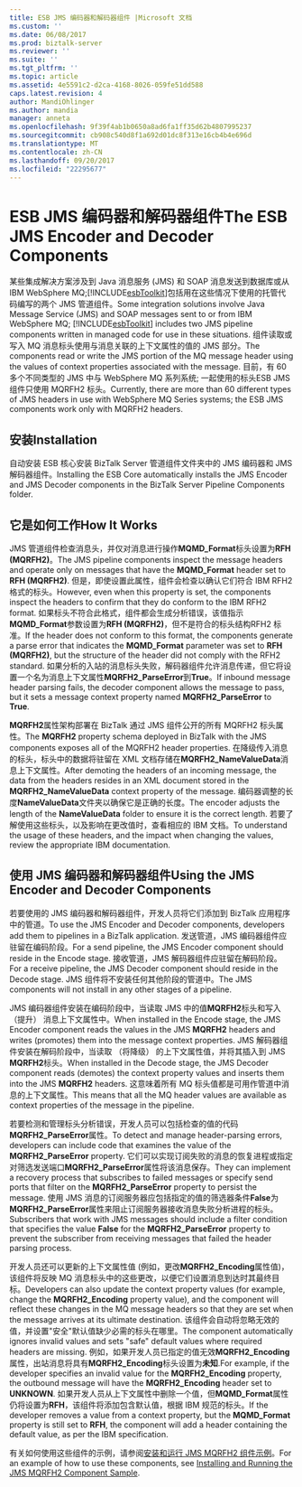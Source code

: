```yaml
---
title: ESB JMS 编码器和解码器组件 |Microsoft 文档
ms.custom: ''
ms.date: 06/08/2017
ms.prod: biztalk-server
ms.reviewer: ''
ms.suite: ''
ms.tgt_pltfrm: ''
ms.topic: article
ms.assetid: 4e5591c2-d2ca-4168-8026-059fe51dd588
caps.latest.revision: 4
author: MandiOhlinger
ms.author: mandia
manager: anneta
ms.openlocfilehash: 9f39f4ab1b0650a8ad6fa1ff35d62b4807995237
ms.sourcegitcommit: cb908c540d8f1a692d01dc8f313e16cb4b4e696d
ms.translationtype: MT
ms.contentlocale: zh-CN
ms.lasthandoff: 09/20/2017
ms.locfileid: "22295677"
---
```

# <a name="the-esb-jms-encoder-and-decoder-components"></a><span data-ttu-id="b9364-102">ESB JMS 编码器和解码器组件</span><span class="sxs-lookup"><span data-stu-id="b9364-102">The ESB JMS Encoder and Decoder Components</span></span>
<span data-ttu-id="b9364-103">某些集成解决方案涉及到 Java 消息服务 (JMS) 和 SOAP 消息发送到数据库或从 IBM WebSphere MQ;[!INCLUDE[esbToolkit](../includes/esbtoolkit-md.md)]包括用在这些情况下使用的托管代码编写的两个 JMS 管道组件。</span><span class="sxs-lookup"><span data-stu-id="b9364-103">Some integration solutions involve Java Message Service (JMS) and SOAP messages sent to or from IBM WebSphere MQ; [!INCLUDE[esbToolkit](../includes/esbtoolkit-md.md)] includes two JMS pipeline components written in managed code for use in these situations.</span></span> <span data-ttu-id="b9364-104">组件读取或写入 MQ 消息标头使用与消息关联的上下文属性的值的 JMS 部分。</span><span class="sxs-lookup"><span data-stu-id="b9364-104">The components read or write the JMS portion of the MQ message header using the values of context properties associated with the message.</span></span> <span data-ttu-id="b9364-105">目前，有 60 多个不同类型的 JMS 中与 WebSphere MQ 系列系统; 一起使用的标头ESB JMS 组件只使用 MQRFH2 标头。</span><span class="sxs-lookup"><span data-stu-id="b9364-105">Currently, there are more than 60 different types of JMS headers in use with WebSphere MQ Series systems; the ESB JMS components work only with MQRFH2 headers.</span></span>  
  
## <a name="installation"></a><span data-ttu-id="b9364-106">安装</span><span class="sxs-lookup"><span data-stu-id="b9364-106">Installation</span></span>  
 <span data-ttu-id="b9364-107">自动安装 ESB 核心安装 BizTalk Server 管道组件文件夹中的 JMS 编码器和 JMS 解码器组件。</span><span class="sxs-lookup"><span data-stu-id="b9364-107">Installing the ESB Core automatically installs the JMS Encoder and JMS Decoder components in the BizTalk Server Pipeline Components folder.</span></span>  
  
## <a name="how-it-works"></a><span data-ttu-id="b9364-108">它是如何工作</span><span class="sxs-lookup"><span data-stu-id="b9364-108">How It Works</span></span>  
 <span data-ttu-id="b9364-109">JMS 管道组件检查消息头，并仅对消息进行操作**MQMD_Format**标头设置为**RFH (MQRFH2)**。</span><span class="sxs-lookup"><span data-stu-id="b9364-109">The JMS pipeline components inspect the message headers and operate only on messages that have the **MQMD_Format** header set to **RFH (MQRFH2)**.</span></span> <span data-ttu-id="b9364-110">但是，即使设置此属性，组件会检查以确认它们符合 IBM RFH2 格式的标头。</span><span class="sxs-lookup"><span data-stu-id="b9364-110">However, even when this property is set, the components inspect the headers to confirm that they do conform to the IBM RFH2 format.</span></span> <span data-ttu-id="b9364-111">如果标头不符合此格式，组件都会生成分析错误，该值指示**MQMD_Format**参数设置为**RFH (MQRFH2)**，但不是符合的标头结构RFH2 标准。</span><span class="sxs-lookup"><span data-stu-id="b9364-111">If the header does not conform to this format, the components generate a parse error that indicates the **MQMD_Format** parameter was set to **RFH (MQRFH2)**, but the structure of the header did not comply with the RFH2 standard.</span></span> <span data-ttu-id="b9364-112">如果分析的入站的消息标头失败，解码器组件允许消息传递，但它将设置一个名为消息上下文属性**MQRFH2_ParseError**到**True**。</span><span class="sxs-lookup"><span data-stu-id="b9364-112">If inbound message header parsing fails, the decoder component allows the message to pass, but it sets a message context property named **MQRFH2_ParseError** to **True**.</span></span>  
  
 <span data-ttu-id="b9364-113">**MQRFH2**属性架构部署在 BizTalk 通过 JMS 组件公开的所有 MQRFH2 标头属性。</span><span class="sxs-lookup"><span data-stu-id="b9364-113">The **MQRFH2** property schema deployed in BizTalk with the JMS components exposes all of the MQRFH2 header properties.</span></span> <span data-ttu-id="b9364-114">在降级传入消息的标头，标头中的数据将驻留在 XML 文档存储在**MQRFH2_NameValueData**消息上下文属性。</span><span class="sxs-lookup"><span data-stu-id="b9364-114">After demoting the headers of an incoming message, the data from the headers resides in an XML document stored in the **MQRFH2_NameValueData** context property of the message.</span></span> <span data-ttu-id="b9364-115">编码器调整的长度**NameValueData**文件夹以确保它是正确的长度。</span><span class="sxs-lookup"><span data-stu-id="b9364-115">The encoder adjusts the length of the **NameValueData** folder to ensure it is the correct length.</span></span> <span data-ttu-id="b9364-116">若要了解使用这些标头，以及影响在更改值时，查看相应的 IBM 文档。</span><span class="sxs-lookup"><span data-stu-id="b9364-116">To understand the usage of these headers, and the impact when changing the values, review the appropriate IBM documentation.</span></span>  
  
## <a name="using-the-jms-encoder-and-decoder-components"></a><span data-ttu-id="b9364-117">使用 JMS 编码器和解码器组件</span><span class="sxs-lookup"><span data-stu-id="b9364-117">Using the JMS Encoder and Decoder Components</span></span>  
 <span data-ttu-id="b9364-118">若要使用的 JMS 编码器和解码器组件，开发人员将它们添加到 BizTalk 应用程序中的管道。</span><span class="sxs-lookup"><span data-stu-id="b9364-118">To use the JMS Encoder and Decoder components, developers add them to pipelines in a BizTalk application.</span></span> <span data-ttu-id="b9364-119">发送管道，JMS 编码器组件应驻留在编码阶段。</span><span class="sxs-lookup"><span data-stu-id="b9364-119">For a send pipeline, the JMS Encoder component should reside in the Encode stage.</span></span> <span data-ttu-id="b9364-120">接收管道，JMS 解码器组件应驻留在解码阶段。</span><span class="sxs-lookup"><span data-stu-id="b9364-120">For a receive pipeline, the JMS Decoder component should reside in the Decode stage.</span></span> <span data-ttu-id="b9364-121">JMS 组件将不安装任何其他阶段的管道中。</span><span class="sxs-lookup"><span data-stu-id="b9364-121">The JMS components will not install in any other stages of a pipeline.</span></span>  
  
 <span data-ttu-id="b9364-122">JMS 编码器组件安装在编码阶段中，当读取 JMS 中的值**MQRFH2**标头和写入 （提升） 消息上下文属性中。</span><span class="sxs-lookup"><span data-stu-id="b9364-122">When installed in the Encode stage, the JMS Encoder component reads the values in the JMS **MQRFH2** headers and writes (promotes) them into the message context properties.</span></span> <span data-ttu-id="b9364-123">JMS 解码器组件安装在解码阶段中，当读取 （将降级） 的上下文属性值，并将其插入到 JMS **MQRFH2**标头。</span><span class="sxs-lookup"><span data-stu-id="b9364-123">When installed in the Decode stage, the JMS Decoder component reads (demotes) the context property values and inserts them into the JMS **MQRFH2** headers.</span></span> <span data-ttu-id="b9364-124">这意味着所有 MQ 标头值都是可用作管道中消息的上下文属性。</span><span class="sxs-lookup"><span data-stu-id="b9364-124">This means that all the MQ header values are available as context properties of the message in the pipeline.</span></span>  
  
 <span data-ttu-id="b9364-125">若要检测和管理标头分析错误，开发人员可以包括检查的值的代码**MQRFH2_ParseError**属性。</span><span class="sxs-lookup"><span data-stu-id="b9364-125">To detect and manage header-parsing errors, developers can include code that examines the value of the **MQRFH2_ParseError** property.</span></span> <span data-ttu-id="b9364-126">它们可以实现订阅失败的消息的恢复进程或指定对筛选发送端口**MQRFH2_ParseError**属性将该消息保存。</span><span class="sxs-lookup"><span data-stu-id="b9364-126">They can implement a recovery process that subscribes to failed messages or specify send ports that filter on the **MQRFH2_ParseError** property to persist the message.</span></span> <span data-ttu-id="b9364-127">使用 JMS 消息的订阅服务器应包括指定的值的筛选器条件**False**为**MQRFH2_ParseError**属性来阻止订阅服务器接收消息失败分析进程的标头。</span><span class="sxs-lookup"><span data-stu-id="b9364-127">Subscribers that work with JMS messages should include a filter condition that specifies the value **False** for the **MQRFH2_ParseError** property to prevent the subscriber from receiving messages that failed the header parsing process.</span></span>  
  
 <span data-ttu-id="b9364-128">开发人员还可以更新的上下文属性值 (例如，更改**MQRFH2_Encoding**属性值)，该组件将反映 MQ 消息标头中的这些更改，以便它们设置消息到达时其最终目标。</span><span class="sxs-lookup"><span data-stu-id="b9364-128">Developers can also update the context property values (for example, change the **MQRFH2_Encoding** property value), and the component will reflect these changes in the MQ message headers so that they are set when the message arrives at its ultimate destination.</span></span> <span data-ttu-id="b9364-129">该组件会自动将忽略无效的值，并设置"安全"默认值缺少必需的标头在哪里。</span><span class="sxs-lookup"><span data-stu-id="b9364-129">The component automatically ignores invalid values and sets "safe" default values where required headers are missing.</span></span> <span data-ttu-id="b9364-130">例如，如果开发人员已指定的值无效**MQRFH2_Encoding**属性，出站消息将具有**MQRFH2_Encoding**标头设置为**未知**.</span><span class="sxs-lookup"><span data-stu-id="b9364-130">For example, if the developer specifies an invalid value for the **MQRFH2_Encoding** property, the outbound message will have the **MQRFH2_Encoding** header set to **UNKNOWN**.</span></span> <span data-ttu-id="b9364-131">如果开发人员从上下文属性中删除一个值，但**MQMD_Format**属性仍将设置为**RFH**，该组件将添加包含默认值，根据 IBM 规范的标头。</span><span class="sxs-lookup"><span data-stu-id="b9364-131">If the developer removes a value from a context property, but the **MQMD_Format** property is still set to **RFH**, the component will add a header containing the default value, as per the IBM specification.</span></span>  
  
 <span data-ttu-id="b9364-132">有关如何使用这些组件的示例，请参阅[安装和运行 JMS MQRFH2 组件示例](../esb-toolkit/installing-and-running-the-jms-mqrfh2-component-sample.md)。</span><span class="sxs-lookup"><span data-stu-id="b9364-132">For an example of how to use these components, see [Installing and Running the JMS MQRFH2 Component Sample](../esb-toolkit/installing-and-running-the-jms-mqrfh2-component-sample.md).</span></span>